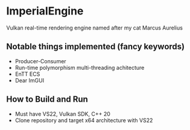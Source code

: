 # ImperialEngine
Vulkan real-time rendering engine named after my cat Marcus Aurelius

## Notable things implemented (fancy keywords)
* Producer-Consumer
* Run-time polymorphism multi-threading achitecture
* EnTT ECS
* Dear ImGUI

## How to Build and Run
* Must have VS22, Vulkan SDK, C++ 20
* Clone repository and target x64 architecture with VS22
